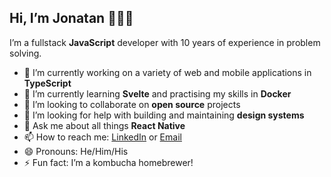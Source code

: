 ## Hi, I’m Jonatan 👨🏼‍💻

I’m a fullstack **JavaScript** developer with 10 years of experience in problem solving.

- 🔭 I’m currently working on a variety of web and mobile applications in **TypeScript**
- 🌱 I’m currently learning **Svelte** and practising my skills in **Docker**
- 👯 I’m looking to collaborate on **open source** projects
- 🤔 I’m looking for help with building and maintaining **design systems**
- 💬 Ask me about all things **React Native** 
- 📫 How to reach me: [LinkedIn](https://www.linkedin.com/in/jonatanpettersson) or [Email](mailto:pettersson.jonatan@gmail.com)
- 😄 Pronouns: He/Him/His
- ⚡ Fun fact: I’m a kombucha homebrewer!
